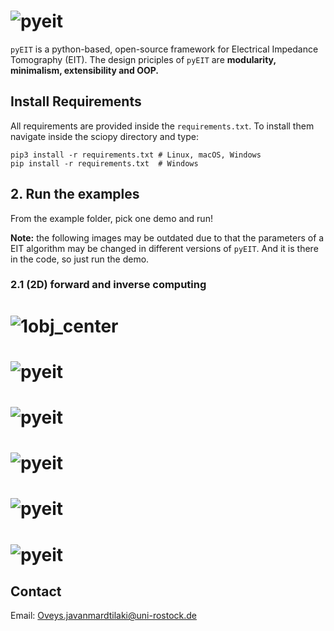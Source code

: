 
# ![pyeit](https://github.com/Oveys96/eit_seminar/blob/main/codes/logo/logo.png)

`pyEIT` is a python-based, open-source framework for Electrical Impedance Tomography (EIT). The design priciples of `pyEIT` are **modularity, minimalism, extensibility and OOP.**

## Install Requirements

All requirements are provided inside the `requirements.txt`. To install them navigate inside the sciopy directory and type:

    pip3 install -r requirements.txt # Linux, macOS, Windows
    pip install -r requirements.txt  # Windows
## 2. Run the examples

From the example folder, pick one demo and run!

**Note:** the following images may be outdated due to that the parameters of a EIT algorithm may be changed in different versions of `pyEIT`. And it is there in the code, so just run the demo.

### 2.1 (2D) forward and inverse computing
# ![1obj_center](https://github.com/Oveys96/eit_seminar/blob/main/codes/images/1obj_center.png)
# ![pyeit](https://github.com/Oveys96/eit_seminar/blob/main/codes/logo/logo.png)
# ![pyeit](https://github.com/Oveys96/eit_seminar/blob/main/codes/logo/logo.png)
# ![pyeit](https://github.com/Oveys96/eit_seminar/blob/main/codes/logo/logo.png)
# ![pyeit](https://github.com/Oveys96/eit_seminar/blob/main/codes/logo/logo.png)
# ![pyeit](https://github.com/Oveys96/eit_seminar/blob/main/codes/logo/logo.png)







## Contact

Email: Oveys.javanmardtilaki@uni-rostock.de

